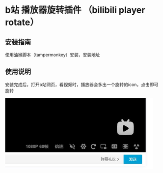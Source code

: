 # b站 播放器旋转插件 （bilibili player rotate）

## 安装指南

使用油猴脚本（tampermonkey）安装，安装地址

## 使用说明

安装完成后，打开b站网页，看视频时，播放器会多出一个旋转的icon，点击即可旋转

![image](https://github.com/yukinotech/bili-rotate/blob/main/readme-img/img1.jpg)